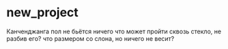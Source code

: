 # new_project
Канченджанга
пол не бьётся 
ничего 
что может пройти сквозь стекло, не разбив его?
что размером со слона, но ничего не весит?
